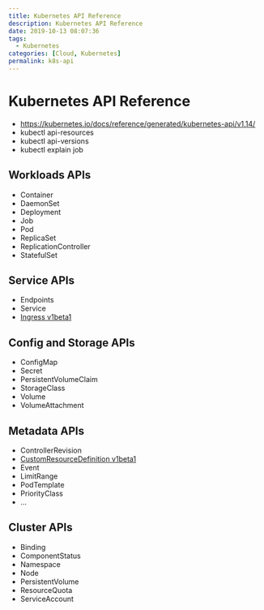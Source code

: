 ```yaml
---
title: Kubernetes API Reference
description: Kubernetes API Reference
date: 2019-10-13 08:07:36
tags:
  - Kubernetes
categories: [Cloud, Kubernetes]
permalink: k8s-api
---
```


# Kubernetes API Reference
- https://kubernetes.io/docs/reference/generated/kubernetes-api/v1.14/
- kubectl api-resources
- kubectl api-versions
- kubectl explain job

## Workloads APIs
- Container
- DaemonSet
- Deployment
- Job
- Pod
- ReplicaSet
- ReplicationController
- StatefulSet

## Service APIs
- Endpoints
- Service
- [Ingress v1beta1](https://kubernetes.io/docs/reference/generated/kubernetes-api/v1.14/)

## Config and Storage APIs
- ConfigMap
- Secret
- PersistentVolumeClaim
- StorageClass
- Volume
- VolumeAttachment

## Metadata APIs
- ControllerRevision
- [CustomResourceDefinition v1beta1](https://kubernetes.io/docs/reference/generated/kubernetes-api/v1.14/)
- Event
- LimitRange
- PodTemplate
- PriorityClass
- ...

## Cluster APIs
- Binding
- ComponentStatus
- Namespace
- Node
- PersistentVolume
- ResourceQuota
- ServiceAccount
